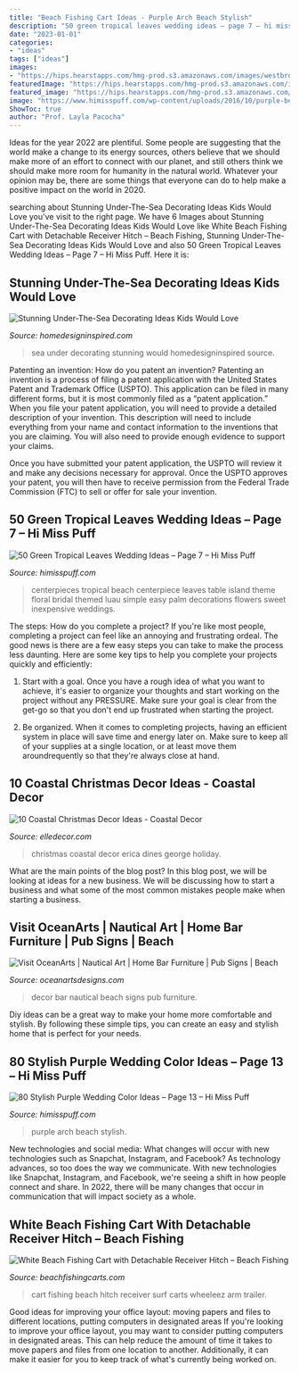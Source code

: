 ```yaml
---
title: "Beach Fishing Cart Ideas - Purple Arch Beach Stylish"
description: "50 green tropical leaves wedding ideas – page 7 – hi miss puff"
date: "2023-01-01"
categories:
- "ideas"
tags: ["ideas"]
images:
- "https://hips.hearstapps.com/hmg-prod.s3.amazonaws.com/images/westbrook-interiors-1506629054.jpg?crop=1xw:1xh;center,top&amp;resize=480:*"
featuredImage: "https://hips.hearstapps.com/hmg-prod.s3.amazonaws.com/images/westbrook-interiors-1506629054.jpg?crop=1xw:1xh;center,top&amp;resize=480:*"
featured_image: "https://hips.hearstapps.com/hmg-prod.s3.amazonaws.com/images/westbrook-interiors-1506629054.jpg?crop=1xw:1xh;center,top&amp;resize=480:*"
image: "https://www.himisspuff.com/wp-content/uploads/2016/10/purple-beach-wedding-arch.jpg"
ShowToc: true
author: "Prof. Layla Pacocha"
---
```



Ideas for the year 2022 are plentiful. Some people are suggesting that the world make a change to its energy sources, others believe that we should make more of an effort to connect with our planet, and still others think we should make more room for humanity in the natural world. Whatever your opinion may be, there are some things that everyone can do to help make a positive impact on the world in 2020.

	

		
searching about Stunning Under-The-Sea Decorating Ideas Kids Would Love you've visit to the right page. We have 6 Images about Stunning Under-The-Sea Decorating Ideas Kids Would Love like White Beach Fishing Cart with Detachable Receiver Hitch – Beach Fishing, Stunning Under-The-Sea Decorating Ideas Kids Would Love and also 50 Green Tropical Leaves Wedding Ideas – Page 7 – Hi Miss Puff. Here it is:
		
    
## Stunning Under-The-Sea Decorating Ideas Kids Would Love

<img loading=lazy src="http://www.homedesigninspired.com/wp-content/uploads/2017/06/under-the-sea-decorating-inspiration-6-1-2.jpg" onerror="this.onerror=null;this.src='https://tse4.mm.bing.net/th?id=OIP.5IfXx8wsFnhdZ2EQ9l_TXQHaNJ&amp;pid=15.1';" alt="Stunning Under-The-Sea Decorating Ideas Kids Would Love">

_Source: homedesigninspired.com_

>sea under decorating stunning would homedesigninspired source. 

	

Patenting an invention: How do you patent an invention?
Patenting an invention is a process of filing a patent application with the United States Patent and Trademark Office (USPTO). This application can be filed in many different forms, but it is most commonly filed as a “patent application.”
When you file your patent application, you will need to provide a detailed description of your invention. This description will need to include everything from your name and contact information to the inventions that you are claiming. You will also need to provide enough evidence to support your claims.

Once you have submitted your patent application, the USPTO will review it and make any decisions necessary for approval. Once the USPTO approves your patent, you will then have to receive permission from the Federal Trade Commission (FTC) to sell or offer for sale your invention.

    
## 50 Green Tropical Leaves Wedding Ideas – Page 7 – Hi Miss Puff

<img loading=lazy src="http://www.himisspuff.com/wp-content/uploads/2017/01/tropical-beach-wedding-centerpiece.jpg" onerror="this.onerror=null;this.src='https://tse1.mm.bing.net/th?id=OIP.6bNVi8yHyBHwBtBfs6rHNwHaLH&amp;pid=15.1';" alt="50 Green Tropical Leaves Wedding Ideas – Page 7 – Hi Miss Puff">

_Source: himisspuff.com_

>centerpieces tropical beach centerpiece leaves table island theme floral bridal themed luau simple easy palm decorations flowers sweet inexpensive weddings. 

	

The steps: How do you complete a project?
If you're like most people, completing a project can feel like an annoying and frustrating ordeal. The good news is there are a few easy steps you can take to make the process less daunting. Here are some key tips to help you complete your projects quickly and efficiently:
1. Start with a goal. Once you have a rough idea of what you want to achieve, it's easier to organize your thoughts and start working on the project without any PRESSURE. Make sure your goal is clear from the get-go so that you don't end up frustrated when starting the project.

2. Be organized. When it comes to completing projects, having an efficient system in place will save time and energy later on. Make sure to keep all of your supplies at a single location, or at least move them aroundrequently so that they're always close at hand.

    
## 10 Coastal Christmas Decor Ideas - Coastal Decor

<img loading=lazy src="https://hips.hearstapps.com/hmg-prod.s3.amazonaws.com/images/westbrook-interiors-1506629054.jpg?crop=1xw:1xh;center,top&amp;resize=480:*" onerror="this.onerror=null;this.src='https://tse2.mm.bing.net/th?id=OIP.NQ3GN0X6MhMapvilk_qyfAHaKl&amp;pid=15.1';" alt="10 Coastal Christmas Decor Ideas - Coastal Decor">

_Source: elledecor.com_

>christmas coastal decor erica dines george holiday. 

	

What are the main points of the blog post?
In this blog post, we will be looking at ideas for a new business. We will be discussing how to start a business and what some of the most common mistakes people make when starting a business.

    
## Visit OceanArts | Nautical Art | Home Bar Furniture | Pub Signs | Beach

<img loading=lazy src="http://oceanartsdesigns.com/wp-content/uploads/2012/01/IMG_1662-600x800.jpg" onerror="this.onerror=null;this.src='https://tse1.mm.bing.net/th?id=OIP.MbSOZXc11tN-qbgzXN_0bwHaJ4&amp;pid=15.1';" alt="Visit OceanArts | Nautical Art | Home Bar Furniture | Pub Signs | Beach">

_Source: oceanartsdesigns.com_

>decor bar nautical beach signs pub furniture. 

	

Diy ideas can be a great way to make your home more comfortable and stylish. By following these simple tips, you can create an easy and stylish home that is perfect for your needs.

    
## 80 Stylish Purple Wedding Color Ideas – Page 13 – Hi Miss Puff

<img loading=lazy src="https://www.himisspuff.com/wp-content/uploads/2016/10/purple-beach-wedding-arch.jpg" onerror="this.onerror=null;this.src='https://tse4.mm.bing.net/th?id=OIP.xt--7bP0kd-ucsIaaEbIdQHaMS&amp;pid=15.1';" alt="80 Stylish Purple Wedding Color Ideas – Page 13 – Hi Miss Puff">

_Source: himisspuff.com_

>purple arch beach stylish. 

	

New technologies and social media: What changes will occur with new technologies such as Snapchat, Instagram, and Facebook?
As technology advances, so too does the way we communicate. With new technologies like Snapchat, Instagram, and Facebook, we're seeing a shift in how people connect and share. In 2022, there will be many changes that occur in communication that will impact society as a whole.

    
## White Beach Fishing Cart With Detachable Receiver Hitch – Beach Fishing

<img loading=lazy src="http://cdn.shopify.com/s/files/1/1408/7412/products/White_Fishing_Cart_with_Attachable_Trailer_Hitch_2_800x.jpg?v=1524106511" onerror="this.onerror=null;this.src='https://tse2.mm.bing.net/th?id=OIP.uEYgjKet1RKaMEcH27WpngHaLH&amp;pid=15.1';" alt="White Beach Fishing Cart with Detachable Receiver Hitch – Beach Fishing">

_Source: beachfishingcarts.com_

>cart fishing beach hitch receiver surf carts wheeleez arm trailer. 

	

Good ideas for improving your office layout: moving papers and files to different locations, putting computers in designated areas
If you're looking to improve your office layout, you may want to consider putting computers in designated areas. This can help reduce the amount of time it takes to move papers and files from one location to another. Additionally, it can make it easier for you to keep track of what's currently being worked on.

